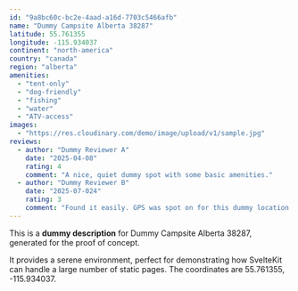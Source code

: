 ```yaml
---
id: "9a8bc60c-bc2e-4aad-a16d-7703c5466afb"
name: "Dummy Campsite Alberta 38287"
latitude: 55.761355
longitude: -115.934037
continent: "north-america"
country: "canada"
region: "alberta"
amenities:
  - "tent-only"
  - "dog-friendly"
  - "fishing"
  - "water"
  - "ATV-access"
images:
  - "https://res.cloudinary.com/demo/image/upload/v1/sample.jpg"
reviews:
  - author: "Dummy Reviewer A"
    date: "2025-04-08"
    rating: 4
    comment: "A nice, quiet dummy spot with some basic amenities."
  - author: "Dummy Reviewer B"
    date: "2025-07-024"
    rating: 3
    comment: "Found it easily. GPS was spot on for this dummy location."
---
```


This is a **dummy description** for Dummy Campsite Alberta 38287, generated for the proof of concept.

It provides a serene environment, perfect for demonstrating how SvelteKit can handle a large number of static pages. The coordinates are 55.761355, -115.934037.
